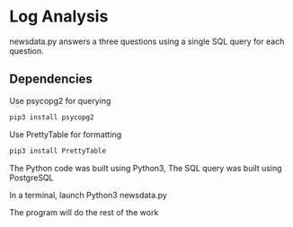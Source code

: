 # Log Analysis

newsdata.py answers a three questions using a single SQL query for each question.

## Dependencies

Use psycopg2 for querying

```bash
pip3 install psycopg2
```

Use PrettyTable for formatting

```bash
pip3 install PrettyTable
```

The Python code was built using Python3,
The SQL query was built using PostgreSQL

In a terminal, launch Python3 newsdata.py

The program will do the rest of the work